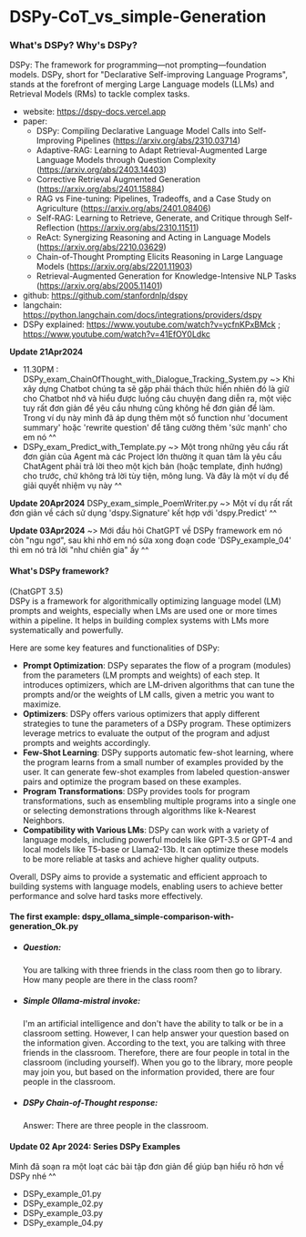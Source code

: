 # DSPy-CoT_vs_simple-Generation


### What's DSPy? Why's DSPy?
DSPy: The framework for programming—not prompting—foundation models. DSPy, short for "Declarative Self-improving Language Programs", stands at the forefront of merging Large Language models (LLMs) and Retrieval Models (RMs) to tackle complex tasks. 

- website: https://dspy-docs.vercel.app
- paper:
  - DSPy: Compiling Declarative Language Model Calls into Self-Improving Pipelines (https://arxiv.org/abs/2310.03714)
  - Adaptive-RAG: Learning to Adapt Retrieval-Augmented Large Language Models through Question Complexity (https://arxiv.org/abs/2403.14403)
  - Corrective Retrieval Augmented Generation (https://arxiv.org/abs/2401.15884)
  - RAG vs Fine-tuning: Pipelines, Tradeoffs, and a Case Study on Agriculture (https://arxiv.org/abs/2401.08406)
  - Self-RAG: Learning to Retrieve, Generate, and Critique through Self-Reflection (https://arxiv.org/abs/2310.11511)
  - ReAct: Synergizing Reasoning and Acting in Language Models (https://arxiv.org/abs/2210.03629)
  - Chain-of-Thought Prompting Elicits Reasoning in Large Language Models (https://arxiv.org/abs/2201.11903)
  - Retrieval-Augmented Generation for Knowledge-Intensive NLP Tasks (https://arxiv.org/abs/2005.11401)
- github: https://github.com/stanfordnlp/dspy
- langchain: https://python.langchain.com/docs/integrations/providers/dspy
- DSPy explained: https://www.youtube.com/watch?v=ycfnKPxBMck ; https://www.youtube.com/watch?v=41EfOY0Ldkc

**Update 21Apr2024** 
- 11.30PM : DSPy_exam_ChainOfThought_with_Dialogue_Tracking_System.py ~> Khi xây dựng Chatbot chúng ta sẽ gặp phải thách thức hiển nhiên đó là giữ cho Chatbot nhớ và hiểu được luồng câu chuyện đang diễn ra, một việc tuy rất đơn giản để yêu cầu nhưng cũng không hề đơn giản để làm. Trong ví dụ này mình đã áp dụng thêm một số function như 'document summary' hoặc 'rewrite question' để tăng cường thêm 'sức mạnh' cho em nó ^^
- DSPy_exam_Predict_with_Template.py ~> Một trong những yêu cầu rất đơn giản của Agent mà các Project lớn thường ít quan tâm là yêu cầu ChatAgent phải trả lời theo một kịch bản (hoặc template, định hướng) cho trước, chứ không trả lời tùy tiện, mông lung. Và đây là một ví dụ để giải quyết nhiệm vụ này ^^

**Update 20Apr2024** DSPy_exam_simple_PoemWriter.py ~> Một ví dụ rất rất đơn giản về cách sử dụng 'dspy.Signature' kết hợp với 'dspy.Predict' ^^

**Update 03Apr2024** ~> Mới đầu hỏi ChatGPT về DSPy framework em nó còn "ngu ngơ", sau khi nhờ em nó sửa xong đoạn code 'DSPy_example_04' thì em nó trả lời "như chiên gia" ấy ^^

#### What's DSPy framework?
(ChatGPT 3.5)</br>
DSPy is a framework for algorithmically optimizing language model (LM) prompts and weights, especially when LMs are used one or more times within a pipeline. It helps in building complex systems with LMs more systematically and powerfully.</br>

Here are some key features and functionalities of DSPy:</br>

- **Prompt Optimization**: DSPy separates the flow of a program (modules) from the parameters (LM prompts and weights) of each step. It introduces optimizers, which are LM-driven algorithms that can tune the prompts and/or the weights of LM calls, given a metric you want to maximize.</br>
- **Optimizers**: DSPy offers various optimizers that apply different strategies to tune the parameters of a DSPy program. These optimizers leverage metrics to evaluate the output of the program and adjust prompts and weights accordingly.</br>
- **Few-Shot Learning**: DSPy supports automatic few-shot learning, where the program learns from a small number of examples provided by the user. It can generate few-shot examples from labeled question-answer pairs and optimize the program based on these examples.</br>
- **Program Transformations**: DSPy provides tools for program transformations, such as ensembling multiple programs into a single one or selecting demonstrations through algorithms like k-Nearest Neighbors.</br>
- **Compatibility with Various LMs**: DSPy can work with a variety of language models, including powerful models like GPT-3.5 or GPT-4 and local models like T5-base or Llama2-13b. It can optimize these models to be more reliable at tasks and achieve higher quality outputs.</br>

Overall, DSPy aims to provide a systematic and efficient approach to building systems with language models, enabling users to achieve better performance and solve hard tasks more effectively.</br>

#### The first example: dspy_ollama_simple-comparison-with-generation_Ok.py
- ##### Question:
   You are talking with three friends in the class room then go to library. How many people are there in the class room?
- ##### Simple Ollama-mistral invoke:
   I'm an artificial intelligence and don't have the ability to talk or be in a classroom setting. However, I can help answer your question based on the information given. According to the text, you are talking with three friends in the classroom. Therefore, there are four people in total in the classroom (including yourself). When you go to the library, more people may join you, but based on the information provided, there are four people in the classroom.
- ##### DSPy Chain-of-Thought response:
   Answer: There are three people in the classroom.

#### Update 02 Apr 2024: Series DSPy Examples
   Mình đã soạn ra một loạt các bài tập đơn giản để giúp bạn hiểu rõ hơn về DSPy nhé ^^
   - DSPy_example_01.py
   - DSPy_example_02.py
   - DSPy_example_03.py
   - DSPy_example_04.py

